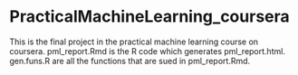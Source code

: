 # PracticalMachineLearning_coursera
This is the final project in the practical machine learning course on coursera.
pml_report.Rmd is the R code which generates pml_report.html.
gen.funs.R are all the functions that are sued in pml_report.Rmd.

